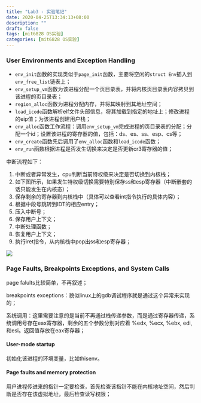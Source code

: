 ```yaml
---
title: "Lab3 - 实验笔记"
date: 2020-04-25T13:34:13+08:00
description: ""
draft: false
tags: [mit6828 OS实验]
categories: [mit6828 OS实验]
---
```


### User Environments and Exception Handling

* `env_init`函数的实现类似于`page_init`函数，主要将空闲的`struct Env`插入到`env_free_list`链表上；
* `env_setup_vm`函数为该进程分配一个页目录表，并将内核页目录表内容拷贝到该进程的页目录表；
* `region_alloc`函数为进程分配内存，并将其映射到其地址空间；
* `load_icode`函数解析elf文件头部信息，将其加载到指定的地址上；修改进程的eip值；为该进程创建用户栈；
* `env_alloc`函数工作流程：调用`env_setup_vm`完成进程的页目录表的分配；分配一个id；设置该进程的寄存器的值，包括：ds、es、ss、esp、cs等；
* `env_create`函数先后调用了`env_alloc`函数和`load_icode`函数；
* `env_run`函数根据进程是否发生切换来决定是否更新cr3寄存器的值；

中断流程如下：

1. 中断或者异常发生，cpu判断当前特权级来决定是否切换到内核栈；
2. 如下图所示，如果发生特权级切换需要特别保存ss和esp寄存器（中断嵌套的话只能发生在内核态）；
3. 保存剩余的寄存器到内核栈中（具体可以查看int指令执行的具体内容）；
4. 根据中段号跳转到IDT的相应entry；
5. 压入中断号；
6. 保存用户上下文；
7. 中断处理函数；
8. 恢复用户上下文；
9. 执行iret指令，从内核栈中pop出ss和esp寄存器；

![](https://gitee.com/chengshuyi/scripts/raw/master/img/20200425200239.png)

### Page Faults, Breakpoints Exceptions, and System Calls

page falults比较简单，不再叙述；

breakpoints exceptions：貌似linux上的gdb调试程序就是通过这个异常来实现的；

系统调用：这里需要注意的是当前不再通过栈传递参数，而是通过寄存器传递，系统调用号存在eax寄存器，剩余的五个参数分别对应着 %edx, %ecx, %ebx, edi, 和esi。返回值存放在eax寄存器；

#### User-mode startup

初始化该进程的环境变量，比如thisenv。

#### Page faults and memory protection

用户进程传进来的指针一定要检查，首先检查该指针不能在内核地址空间，然后判断是否存在该虚拟地址，最后检查读写权限；

